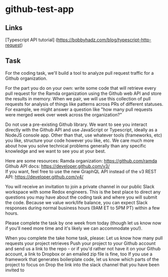 # github-test-app

## Links 
[Typescript API tutorial] (https://bobbyhadz.com/blog/typescript-http-request)
## Task
For the coding task, we'll build a tool to analyze pull request traffic for a Github organization.

For the part you do on your own: write some code that will retrieve every pull request for the Ramda organization using the Github web API and store the results in memory. When we pair, we will use this collection of pull requests for analysis of things like patterns across PRs of different statuses. For example, we might answer a question like "how many pull requests were merged week over week across the organization?”

Do not use a pre-existing Github library. We want to see you interact directly with the Github API and use JavaScript or Typescript, ideally as a NodeJS console app. Other than that, use whatever tools (frameworks, etc) you like, structure your code however you like, etc. We care much more about how you solve technical problems generally than any specific knowledge and we want to see you at your best.

Here are some resources: 
Ramda organization: https://github.com/ramda
Github API docs: https://developer.github.com/v3/  
If you want, feel free to use the new GraphQL API instead of the v3 REST API: https://developer.github.com/v4/  

You will receive an invitation to join a private channel in our public Slack workspace with some Redox engineers. This is the best place to direct any questions you may have about the coding task and where you will submit the code. Because we value work/life balance, you can expect Slack responses during normal business hours (9AM ET to 5PM PT) within a few hours.

Please complete the task by one week from today (though let us know now if you'll need more time and it's likely we can accommodate you!). 

When you complete the take home task, please:
Let us know how many pull requests your project retrieves
Push your project to your Github account and send us a link to the repo - or if you'd rather not have it on your Github account, a link to Dropbox or an emailed zip file is fine, too
If you use a framework that generates boilerplate code, let us know which parts of the project to focus on
Drop the link into the slack channel that you have been invited to